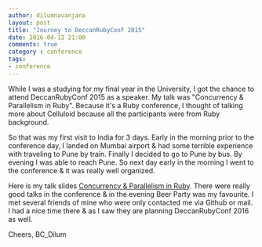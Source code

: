 ```yaml
---
author: dilumnavanjana
layout: post
title: "Journey to DeccanRubyConf 2015"
date: 2016-04-12 21:00
comments: true
category : conference
tags:
- conference
---
```


While I was a studying for my final year in the University, I got the chance to attend DeccanRubyConf 2015 as a speaker. My talk was "Concurrency & Parallelism in Ruby". Because it's a Ruby conference, I thought of talking more about Celluloid because all the participants were from Ruby background.

So that was my first visit to India for 3 days. Early in the morning prior to the conference day, I landed on Mumbai airport & had some terrible experience with traveling to Pune by train. Finally I decided to go to Pune by bus. By evening I was able to reach Pune. So next day early in the morning I went to the conference & it was really well organized. 

Here is my talk slides [Concurrency & Parallelism in Ruby](http://www.slideshare.net/DilumNavanjana/concurrency-parallelism-in-ruby). There were really good talks in the conference & in the evening Beer Party was my favourite. I met several friends of mine who were only contacted me via Github or mail. I had a nice time there & as I saw they are planning DeccanRubyConf 2016 as well.

Cheers,
BC_Dilum
